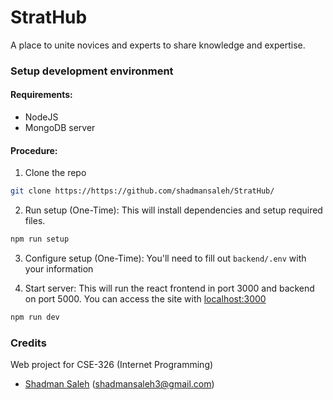 # StratHub

A place to unite novices and experts to share knowledge and expertise.

### Setup development environment

#### Requirements:

- NodeJS
- MongoDB server

#### Procedure:

1. Clone the repo

```sh
git clone https://https://github.com/shadmansaleh/StratHub/
```

2. Run setup (One-Time):
   This will install dependencies and setup required files.

```sh
npm run setup
```

3. Configure setup (One-Time):
   You'll need to fill out `backend/.env` with your information

4. Start server:
   This will run the react frontend in port 3000 and backend on port 5000.
   You can access the site with [localhost:3000](http://localhost:3000)

```sh
npm run dev
```

### Credits

Web project for CSE-326 (Internet Programming)

- [Shadman Saleh](https://github.com/shadmansaleh) (shadmansaleh3@gmail.com)
